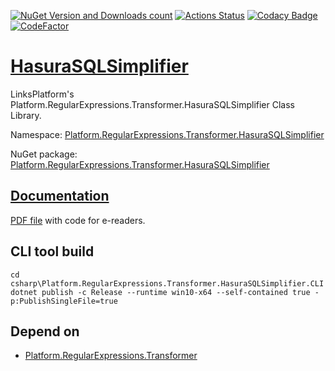 [![NuGet Version and Downloads count](https://buildstats.info/nuget/Platform.RegularExpressions.Transformer.HasuraSQLSimplifier)](https://www.nuget.org/packages/Platform.RegularExpressions.Transformer.HasuraSQLSimplifier)
[![Actions Status](https://github.com/linksplatform/RegularExpressions.Transformer.HasuraSQLSimplifier/workflows/CD/badge.svg)](https://github.com/linksplatform/RegularExpressions.Transformer.HasuraSQLSimplifier/actions?workflow=CD)
[![Codacy Badge](https://app.codacy.com/project/badge/Grade/e48d26edaaa340c6b89c606cdd2d018e)](https://www.codacy.com/gh/linksplatform/RegularExpressions.Transformer.HasuraSQLSimplifier/dashboard?utm_source=github.com&amp;utm_medium=referral&amp;utm_content=linksplatform/RegularExpressions.Transformer.HasuraSQLSimplifier&amp;utm_campaign=Badge_Grade)
[![CodeFactor](https://www.codefactor.io/repository/github/linksplatform/RegularExpressions.Transformer.HasuraSQLSimplifier/badge)](https://www.codefactor.io/repository/github/linksplatform/RegularExpressions.Transformer.HasuraSQLSimplifier)

# [HasuraSQLSimplifier](https://github.com/linksplatform/HasuraSQLSimplifier)

LinksPlatform's Platform.RegularExpressions.Transformer.HasuraSQLSimplifier Class Library.

Namespace: [Platform.RegularExpressions.Transformer.HasuraSQLSimplifier](https://linksplatform.github.io/RegularExpressions.Transformer.HasuraSQLSimplifier/csharp/api/Platform.RegularExpressions.Transformer.HasuraSQLSimplifier.html)

NuGet package: [Platform.RegularExpressions.Transformer.HasuraSQLSimplifier](https://www.nuget.org/packages/Platform.RegularExpressions.Transformer.HasuraSQLSimplifier)

## [Documentation](https://linksplatform.github.io/RegularExpressions.Transformer.HasuraSQLSimplifier)
[PDF file](https://linksplatform.github.io/RegularExpressions.Transformer.HasuraSQLSimplifier/csharp/Platform.RegularExpressions.Transformer.HasuraSQLSimplifier.pdf) with code for e-readers.

## CLI tool build

```
cd csharp\Platform.RegularExpressions.Transformer.HasuraSQLSimplifier.CLI
dotnet publish -c Release --runtime win10-x64 --self-contained true -p:PublishSingleFile=true
```

## Depend on
*   [Platform.RegularExpressions.Transformer](https://github.com/linksplatform/RegularExpressions.Transformer)	
